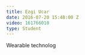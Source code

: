 ```yaml
---
title: Ezgi Ucar
date: 2016-07-20 15:48:00 Z
video: 161766010
type: Student
---
```


Wearable technolog